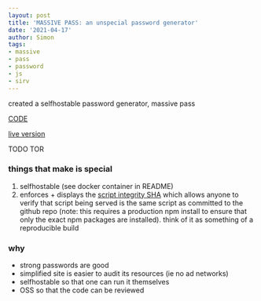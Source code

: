 ```yaml
---
layout: post
title: 'MASSIVE PASS: an unspecial password generator'
date: '2021-04-17'
author: Simon
tags:
- massive
- pass
- password
- js
- sirv
---
```


created a selfhostable password generator, massive pass

[CODE](https://github.com/nexus-uw/massive-pass)

[live version](https://massive-pass.ramsay.xyz/)

 TODO TOR

### things that make is special
1. selfhostable (see docker container in README)
2. enforces + displays the [script integrity SHA](https://developer.mozilla.org/en-US/docs/Web/Security/Subresource_Integrity) which allows anyone to verify that script being served is the same script as committed to the github repo (note: this requires a production npm install to ensure that only the exact npm packages are installed). think of it as something of a reproducible build

### why
- strong passwords are good
- simplified site is easier to audit its resources (ie no ad networks)
- selfhostable so that one can run it themselves
- OSS so that the code can be reviewed
